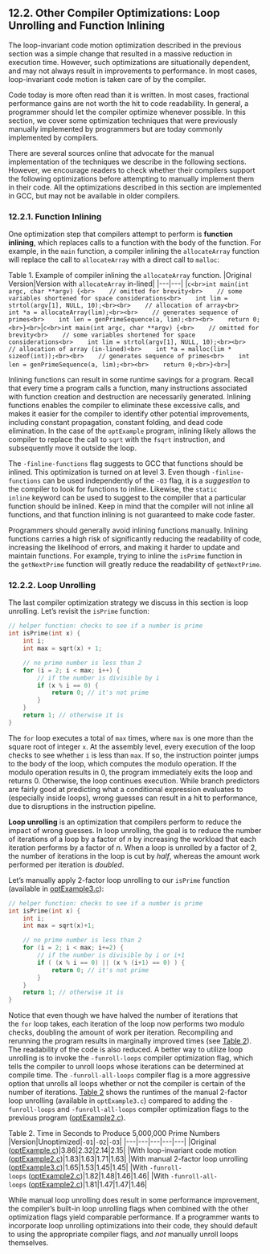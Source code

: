 ## 12.2. Other Compiler Optimizations: Loop Unrolling and Function Inlining

The loop-invariant code motion optimization described in the previous section was a simple change that resulted in a massive reduction in execution time. However, such optimizations are situationally dependent, and may not always result in improvements to performance. In most cases, loop-invariant code motion is taken care of by the compiler.

Code today is more often read than it is written. In most cases, fractional performance gains are not worth the hit to code readability. In general, a programmer should let the compiler optimize whenever possible. In this section, we cover some optimization techniques that were previously manually implemented by programmers but are today commonly implemented by compilers.

There are several sources online that advocate for the manual implementation of the techniques we describe in the following sections. However, we encourage readers to check whether their compilers support the following optimizations before attempting to manually implement them in their code. All the optimizations described in this section are implemented in GCC, but may not be available in older compilers.

### [](https://diveintosystems.org/book/C12-CodeOpt/loops_functions.html#_function_inlining)12.2.1. Function Inlining

One optimization step that compilers attempt to perform is **function inlining**, which replaces calls to a function with the body of the function. For example, in the `main` function, a compiler inlining the `allocateArray` function will replace the call to `allocateArray` with a direct call to `malloc`:

Table 1. Example of compiler inlining the `allocateArray` function.
|Original Version|Version with `allocateArray` in-lined|
|---|---|
|```c<br>int main(int argc, char **argv) {<br>    // omitted for brevity<br>    // some variables shortened for space considerations<br>    int lim = strtol(argv[1], NULL, 10);<br><br>    // allocation of array<br>    int *a = allocateArray(lim);<br><br>    // generates sequence of primes<br>    int len = genPrimeSequence(a, lim);<br><br>    return 0;<br>}<br>```|```c<br>int main(int argc, char **argv) {<br>    // omitted for brevity<br>    // some variables shortened for space considerations<br>    int lim = strtol(argv[1], NULL, 10);<br><br>    // allocation of array (in-lined)<br>    int *a = malloc(lim * sizeof(int));<br><br>    // generates sequence of primes<br>    int len = genPrimeSequence(a, lim);<br><br>    return 0;<br>}<br>```|

Inlining functions can result in some runtime savings for a program. Recall that every time a program calls a function, many instructions associated with function creation and destruction are necessarily generated. Inlining functions enables the compiler to eliminate these excessive calls, and makes it easier for the compiler to identify other potential improvements, including constant propagation, constant folding, and dead code elimination. In the case of the `optExample` program, inlining likely allows the compiler to replace the call to `sqrt` with the `fsqrt` instruction, and subsequently move it outside the loop.

The `-finline-functions` flag suggests to GCC that functions should be inlined. This optimization is turned on at level 3. Even though `-finline-functions` can be used independently of the `-O3` flag, it is a _suggestion_ to the compiler to look for functions to inline. Likewise, the `static inline` keyword can be used to suggest to the compiler that a particular function should be inlined. Keep in mind that the compiler will not inline all functions, and that function inlining is not guaranteed to make code faster.

Programmers should generally avoid inlining functions manually. Inlining functions carries a high risk of significantly reducing the readability of code, increasing the likelihood of errors, and making it harder to update and maintain functions. For example, trying to inline the `isPrime` function in the `getNextPrime` function will greatly reduce the readability of `getNextPrime`.

### [](https://diveintosystems.org/book/C12-CodeOpt/loops_functions.html#_loop_unrolling)12.2.2. Loop Unrolling

The last compiler optimization strategy we discuss in this section is loop unrolling. Let’s revisit the `isPrime` function:

```c
// helper function: checks to see if a number is prime
int isPrime(int x) {
    int i;
    int max = sqrt(x) + 1;

    // no prime number is less than 2
    for (i = 2; i < max; i++) {
        // if the number is divisible by i
        if (x % i == 0) {
            return 0; // it's not prime
        }
    }
    return 1; // otherwise it is
}
```

The `for` loop executes a total of `max` times, where `max` is one more than the square root of integer `x`. At the assembly level, every execution of the loop checks to see whether `i` is less than `max`. If so, the instruction pointer jumps to the body of the loop, which computes the modulo operation. If the modulo operation results in 0, the program immediately exits the loop and returns 0. Otherwise, the loop continues execution. While branch predictors are fairly good at predicting what a conditional expression evaluates to (especially inside loops), wrong guesses can result in a hit to performance, due to disruptions in the instruction pipeline.

**Loop unrolling** is an optimization that compilers perform to reduce the impact of wrong guesses. In loop unrolling, the goal is to reduce the number of iterations of a loop by a factor of _n_ by increasing the workload that each iteration performs by a factor of _n_. When a loop is unrolled by a factor of 2, the number of iterations in the loop is cut by _half_, whereas the amount work performed per iteration is _doubled_.

Let’s manually apply 2-factor loop unrolling to our `isPrime` function (available in [optExample3.c](https://diveintosystems.org/book/C12-CodeOpt/_attachments/optExample3.c)):

```c
// helper function: checks to see if a number is prime
int isPrime(int x) {
    int i;
    int max = sqrt(x)+1;

    // no prime number is less than 2
    for (i = 2; i < max; i+=2) {
        // if the number is divisible by i or i+1
        if ( (x % i == 0) || (x % (i+1) == 0) ) {
            return 0; // it's not prime
        }
    }
    return 1; // otherwise it is
}
```

Notice that even though we have halved the number of iterations that the `for` loop takes, each iteration of the loop now performs two modulo checks, doubling the amount of work per iteration. Recompiling and rerunning the program results in marginally improved times (see [Table 2](https://diveintosystems.org/book/C12-CodeOpt/loops_functions.html#NextTimes)). The readability of the code is also reduced. A better way to utilize loop unrolling is to invoke the `-funroll-loops` compiler optimization flag, which tells the compiler to unroll loops whose iterations can be determined at compile time. The `-funroll-all-loops` compiler flag is a more aggressive option that unrolls all loops whether or not the compiler is certain of the number of iterations. [Table 2](https://diveintosystems.org/book/C12-CodeOpt/loops_functions.html#NextTimes) shows the runtimes of the manual 2-factor loop unrolling (available in `optExample3.c`) compared to adding the `-funroll-loops` and `-funroll-all-loops` compiler optimization flags to the previous program ([optExample2.c](https://diveintosystems.org/book/C12-CodeOpt/_attachments/optExample2.c)).

Table 2. Time in Seconds to Produce 5,000,000 Prime Numbers
|Version|Unoptimized|`-O1`|`-O2`|`-O3`|
|---|---|---|---|---|
|Original ([optExample.c](https://diveintosystems.org/book/C12-CodeOpt/_attachments/optExample.c))|3.86|2.32|2.14|2.15|
|With loop-invariant code motion ([optExample2.c](https://diveintosystems.org/book/C12-CodeOpt/_attachments/optExample2.c))|1.83|1.63|1.71|1.63|
|With manual 2-factor loop unrolling ([optExample3.c](https://diveintosystems.org/book/C12-CodeOpt/_attachments/optExample3.c))|1.65|1.53|1.45|1.45|
|With `-funroll-loops` ([optExample2.c](https://diveintosystems.org/book/C12-CodeOpt/_attachments/optExample2.c))|1.82|1.48|1.46|1.46|
|With `-funroll-all-loops` ([optExample2.c](https://diveintosystems.org/book/C12-CodeOpt/_attachments/optExample2.c))|1.81|1.47|1.47|1.46|

While manual loop unrolling does result in some performance improvement, the compiler’s built-in loop unrolling flags when combined with the other optimization flags yield comparable performance. If a programmer wants to incorporate loop unrolling optimizations into their code, they should default to using the appropriate compiler flags, and _not_ manually unroll loops themselves.